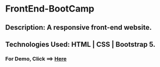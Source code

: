 # FrontEnd-BootCamp

## Description: A responsive front-end website.
## Technologies Used: HTML | CSS | Bootstrap 5.

### For Demo, Click ==> <a href="https://sob7yy.github.io/FrontEnd-BootCamp/">Here</a> 
